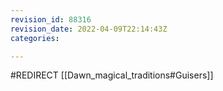 ```yaml
---
revision_id: 88316
revision_date: 2022-04-09T22:14:43Z
categories:

---
```


#REDIRECT [[Dawn_magical_traditions#Guisers]]